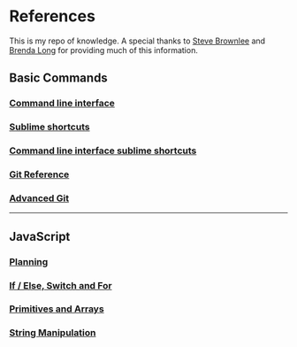 # References
This is my repo of knowledge. A special thanks to [Steve Brownlee](https://github.com/stevebrownlee) and [Brenda Long](https://github.com/brendalong) for providing much of this information.

## Basic Commands

### [Command line interface](REF_CLI.md)

### [Sublime shortcuts](REF_SUBLIME_SHORCUTS.md)

### [Command line interface sublime shortcuts](REF_CMD_LINE.md)

### [Git Reference](REF_GIT.md)

### [Advanced Git](REF_ADVANCED_GIT.md)

---

## JavaScript

### [Planning](REF_PLANNING.md)

### [If / Else, Switch and For](REF_JS_IF_ELSE.md)

### [Primitives and Arrays](REF_PRIMITIVES_ARRAYS.md)

### [String Manipulation](REF_STRING_MANIPULATION.md)


